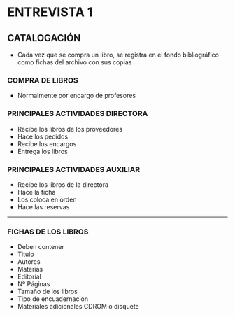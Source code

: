 


# ENTREVISTA 1 

## CATALOGACIÓN 
- Cada vez que se compra un libro, se registra en el fondo bibliográfico como fichas del archivo con sus copias

### COMPRA DE LIBROS 
- Normalmente por encargo de profesores

### PRINCIPALES ACTIVIDADES DIRECTORA 
- Recibe los libros de los proveedores
- Hace los pedidos
- Recibe los encargos
- Entrega los libros



### PRINCIPALES ACTIVIDADES AUXILIAR 
- Recibe los libros de la directora
- Hace la ficha
- Los coloca en orden
- Hace las reservas

---

### FICHAS DE LOS LIBROS
- Deben contener
 - Titulo
 - Autores
 - Materias
 - Editorial
 - Nº Páginas
 - Tamaño de los libros
 - Tipo de encuadernación
 - Materiales adicionales CDROM o disquete









